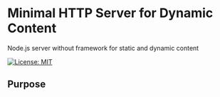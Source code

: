 # Minimal HTTP Server for Dynamic Content
Node.js server without framework for static and dynamic content

[![License: MIT](https://img.shields.io/badge/License-MIT-blue.svg)](https://opensource.org/licenses/MIT)

## Purpose

